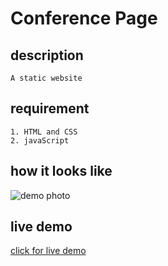 # Conference Page

## description

    A static website

## requirement
    1. HTML and CSS
    2. javaScript

## how it looks like
![demo photo](http:overview.png)        

## live demo
[click for live demo](https://raw.githack.com/1mustyz/Conference-page-Mustapha_Yusuf/form-action/home/index.html)